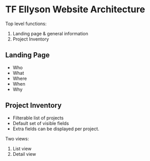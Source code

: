 # TF Ellyson Website Architecture

Top level functions:

1. Landing page & general information
2. Project Inventory

## Landing Page

- Who
- What
- Where
- When
- Why

## Project Inventory

- Filterable list of projects
- Default set of visible fields
- Extra fields can be displayed per project.

Two views:

1. List view
2. Detail view
